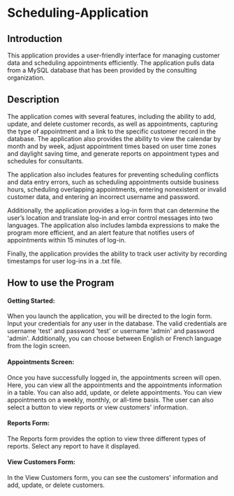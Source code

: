 # Scheduling-Application

## Introduction ##
This application provides a user-friendly interface for managing customer data and scheduling appointments efficiently. The application pulls data from a MySQL database that has been provided by the consulting organization.

## Description ##
The application comes with several features, including the ability to add, update, and delete customer records, as well as appointments, capturing the type of appointment and a link to the specific customer record in the database. The application also provides the ability to view the calendar by month and by week, adjust appointment times based on user time zones and daylight saving time, and generate reports on appointment types and schedules for consultants.

The application also includes features for preventing scheduling conflicts and data entry errors, such as scheduling appointments outside business hours, scheduling overlapping appointments, entering nonexistent or invalid customer data, and entering an incorrect username and password.

Additionally, the application provides a log-in form that can determine the user’s location and translate log-in and error control messages into two languages. The application also includes lambda expressions to make the program more efficient, and an alert feature that notifies users of appointments within 15 minutes of log-in.

Finally, the application provides the ability to track user activity by recording timestamps for user log-ins in a .txt file.

## How to use the Program ##
#### Getting Started: ####
When you launch the application, you will be directed to the login form. Input your credentials for any user in the database. The valid credentials are username 'test' and password 'test' or username 'admin' and password 'admin'. Additionally, you can choose between English or French language from the login screen.

#### Appointments Screen: ####
Once you have successfully logged in, the appointments screen will open. Here, you can view all the appointments and the appointments information in a table. You can also add, update, or delete appointments. You can view appointments on a weekly, monthly, or all-time basis. The user can also select a button to view reports or view customers' information.

#### Reports Form: ####
The Reports form provides the option to view three different types of reports. Select any report to have it displayed. 

#### View Customers Form: ####
In the View Customers form, you can see the customers' information and add, update, or delete customers.

